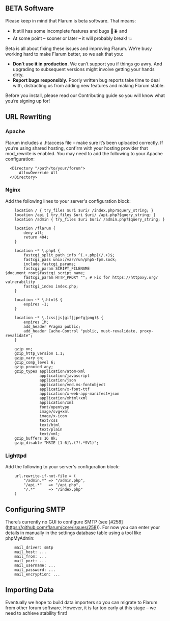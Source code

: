 ## BETA Software

Please keep in mind that Flarum is beta software. That means:

   - It still has some incomplete features and bugs :bug::beetle: and
   - At some point – sooner or later – it will probably break! :boom:

Beta is all about fixing these issues and improving Flarum. We’re busy working hard to make Flarum better, so we ask that you:

   - **Don’t use it in production.** We can’t support you if things go awry. And upgrading to subsequent versions might involve getting your hands dirty.
   - **Report bugs responsibly.** Poorly written bug reports take time to deal with, distracting us from adding new features and making Flarum stable.

Before you install, please read our Contributing guide so you will know what you’re signing up for!

## URL Rewriting

### Apache

Flarum includes a .htaccess file – make sure it’s been uploaded correctly. If you’re using shared hosting, confirm with your hosting provider that mod_rewrite is enabled. You may need to add the following to your Apache configuration:

```
  <Directory "/path/to/your/forum">
      AllowOverride All
  </Directory>
```

### Nginx

Add the following lines to your server's configuration block:

```
    location / { try_files $uri $uri/ /index.php?$query_string; }
    location /api { try_files $uri $uri/ /api.php?$query_string; }
    location /admin { try_files $uri $uri/ /admin.php?$query_string; }

    location /flarum {
        deny all;
        return 404;
    }

    location ~* \.php$ {
        fastcgi_split_path_info ^(.+.php)(/.+)$;
        fastcgi_pass unix:/var/run/php5-fpm.sock;
        include fastcgi_params;
        fastcgi_param SCRIPT_FILENAME $document_root$fastcgi_script_name;
        fastcgi_param HTTP_PROXY ""; # Fix for https://httpoxy.org/ vulnerability
        fastcgi_index index.php;
    }
    
    location ~* \.html$ {
        expires -1;
    }

    location ~* \.(css|js|gif|jpe?g|png)$ {
        expires 1M;
        add_header Pragma public;
        add_header Cache-Control "public, must-revalidate, proxy-revalidate";
    }

    gzip on;
    gzip_http_version 1.1;
    gzip_vary on;
    gzip_comp_level 6;
    gzip_proxied any;
    gzip_types application/atom+xml
               application/javascript
               application/json
               application/vnd.ms-fontobject
               application/x-font-ttf
               application/x-web-app-manifest+json
               application/xhtml+xml
               application/xml
               font/opentype
               image/svg+xml
               image/x-icon
               text/css
               text/html
               text/plain
               text/xml;
    gzip_buffers 16 8k;
    gzip_disable "MSIE [1-6]\.(?!.*SV1)";
  ```

### Lighttpd

Add the following to your server's configuration block:

```
    url.rewrite-if-not-file = (
        "/admin.*" => "/admin.php",
        "/api.*"   => "/api.php",
        "/.*"      => "/index.php"
    )
```
## Configuring SMTP

There’s currently no GUI to configure SMTP (see [#258] (https://github.com/flarum/core/issues/258)). For now you can enter your details in manually in the settings database table using a tool like phpMyAdmin:

```
    mail_driver: smtp
    mail_host: ...
    mail_from: ...
    mail_port: ...
    mail_username: ...
    mail_password: ...
    mail_encryption: ...
```

## Importing Data

Eventually we hope to build data importers so you can migrate to Flarum from other forum software. However, it is far too early at this stage – we need to achieve stability first!
